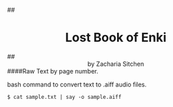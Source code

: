 ##<center><H1>Lost Book of Enki</H></center>
##<center>by Zacharia Sitchen</center>
####Raw Text by page number.
        
bash command to convert text to .aiff audio files. 
    
    $ cat sample.txt | say -o sample.aiff



